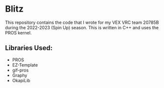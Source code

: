 # Blitz

This repository contains the code that I wrote for my VEX VRC team 20785B during the 2022-2023 (Spin Up) season.
This is written in C++ and uses the PROS kernel.

## Libraries Used:
- PROS
- EZ-Template
- gif-pros
- Graphy
- OkapiLib